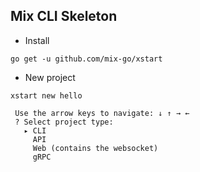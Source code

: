 ## Mix CLI Skeleton

- Install

~~~
go get -u github.com/mix-go/xstart
~~~

- New project

~~~
xstart new hello
~~~

~~~
 Use the arrow keys to navigate: ↓ ↑ → ← 
 ? Select project type:
   ▸ CLI
     API
     Web (contains the websocket)
     gRPC
 ~~~
